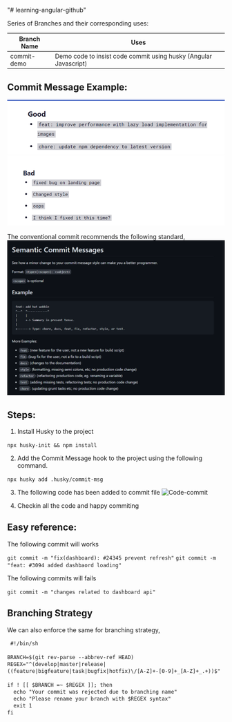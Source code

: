 "# learning-angular-github" 

Series of Branches and their corresponding uses:

| Branch Name | Uses |
| --- | --- |
| commit-demo | Demo code to insist code commit using husky (Angular Javascript) |

## Commit Message Example:
![Good Commit Message](image.png)
![Bad Commit Message](image-1.png)

The conventional commit recommends the following standard,
![conventional commit](image-2.png)

## Steps:

1. Install Husky to the project 

``` npx husky-init && npm install ```

2. Add the Commit Message hook to the project using the following command.

``` npx husky add .husky/commit-msg ```

3. The following code has been added to commit file 
![Code-commit](code-1.png)

4. Checkin all the code and happy commiting 

## Easy reference:

The following commit will works 

``` git commit -m "fix(dashboard): #24345 prevent refresh" ```
``` git commit -m "feat: #3094 added dashbaord loading" ```

The following commits will fails 

``` git commit -m "changes related to dashboard api" ```

## Branching Strategy
We can also enforce the same for branching strategy,

```
 #!/bin/sh

BRANCH=$(git rev-parse --abbrev-ref HEAD)
REGEX="^(develop|master|release|((feature|bigfeature|task|bugfix|hotfix)\/[A-Z]+-[0-9]+_[A-Z]+_.+))$"

if ! [[ $BRANCH =~ $REGEX ]]; then
  echo "Your commit was rejected due to branching name"
  echo "Please rename your branch with $REGEX syntax"
  exit 1
fi
```
